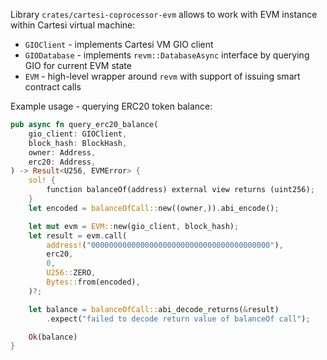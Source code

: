 Library `crates/cartesi-coprocessor-evm` allows to work with EVM instance within Cartesi virtual machine:

- `GIOClient` - implements Cartesi VM GIO client
- `GIODatabase` - implements `revm::DatabaseAsync` interface by querying GIO for current EVM state
- `EVM` - high-level wrapper around `revm` with support of issuing smart contract calls

Example usage - querying ERC20 token balance:

```rust
pub async fn query_erc20_balance(
    gio_client: GIOClient,
    block_hash: BlockHash,
    owner: Address,
    erc20: Address,
) -> Result<U256, EVMError> {
    sol! {
        function balanceOf(address) external view returns (uint256);
    }
    let encoded = balanceOfCall::new((owner,)).abi_encode();

    let mut evm = EVM::new(gio_client, block_hash);
    let result = evm.call(
        address!("0000000000000000000000000000000000000000"),
        erc20,
        0,
        U256::ZERO,
        Bytes::from(encoded),
    )?;

    let balance = balanceOfCall::abi_decode_returns(&result)
        .expect("failed to decode return value of balanceOf call");

    Ok(balance)
}
```
